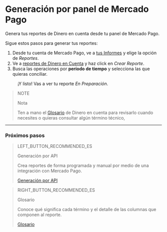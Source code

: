 
# Generación por panel de Mercado Pago

Genera tus reportes de Dinero en cuenta desde tu panel de Mercado Pago. 

Sigue estos pasos para generar tus reportes:

1. Desde tu cuenta de Mercado Pago, ve a [tus Informes](https://www.mercadopago.com.ar/balance/reports) y elige la opción de *Reportes*.
1. Ve a [reportes de Dinero en Cuenta](https://www.mercadopago.com.ar/balance/reports?page=1#!/settlement-report) y haz click en *Crear Reporte*.
1. Busca las operaciones por **período de tiempo** y selecciona las que quieras conciliar.

<span style="margin-left:40px">¡Y listo! Vas a ver tu reporte *En Preparación*.</span>


> NOTE
>
> Nota
>
> Ten a mano el [Glosario](https://www.mercadopago.com.ar/developers/es/guides/manage-account/account-money/glossary) de Dinero en cuenta para revisarlo cuando necesites o quieras consultar algún término técnico,

<hr/>

### Próximos pasos

> LEFT_BUTTON_RECOMMENDED_ES
>
> Generación por API
>
> Crea reportes de forma programada y manual por medio de una integración con Mercado Pago.
>
> [Generación por API](https://www.mercadopago.com.ar/developers/es/guides/manage-account/account-money/api)

> RIGHT_BUTTON_RECOMMENDED_ES
>
> Glosario
>
> Conoce qué significa cada término y el detalle de las columnas que componen al reporte.
>
> [Glosario](https://www.mercadopago.com.ar/developers/es/guides/manage-account/account-money/glossary)

